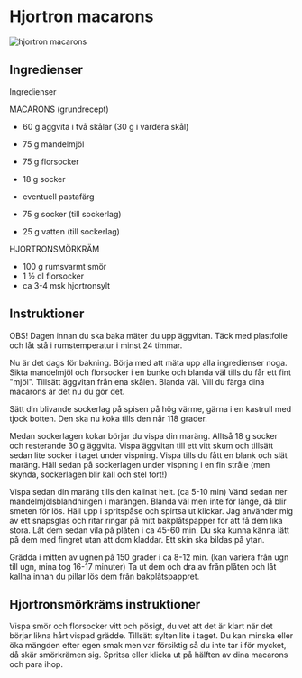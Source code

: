 # Hjortron macarons

![hjortron macarons](https://cdn2.cdnme.se/3455789/7-3/dsc08689_53b91469e087c37120b59efd.jpg)

## Ingredienser


Ingredienser
 
MACARONS (grundrecept)
- 60 g äggvita i två skålar (30 g i vardera skål)
- 75 g mandelmjöl
- 75 g florsocker
- 18 g socker
- eventuell pastafärg
 
- 75 g socker (till sockerlag)
- 25 g vatten (till sockerlag)

HJORTRONSMÖRKRÄM

- 100 g rumsvarmt smör
- 1 ½ dl florsocker
- ca 3-4 msk hjortronsylt




## Instruktioner

OBS! Dagen innan du ska baka mäter du upp äggvitan. Täck med plastfolie och låt stå i rumstemperatur i minst 24 timmar.
 
Nu är det dags för bakning. Börja med att mäta upp alla ingredienser noga. Sikta mandelmjöl och florsocker i en bunke och blanda väl tills du får ett fint "mjöl". Tillsätt äggvitan från ena skålen. Blanda väl. Vill du färga dina macarons är det nu du gör det.
 
Sätt din blivande sockerlag på spisen på hög värme, gärna i en kastrull med tjock botten. Den ska nu koka tills den når 118 grader.
 
Medan sockerlagen kokar börjar du vispa din maräng. Alltså 18 g socker och resterande 30 g äggvita. Vispa äggvitan till ett vitt skum och tillsätt sedan lite socker i taget under vispning. Vispa tills du fått en blank och slät maräng. Häll sedan på sockerlagen under vispning i en fin stråle (men skynda, sockerlagen blir kall och stel fort!)
 
Vispa sedan din maräng tills den kallnat helt. (ca 5-10 min) Vänd sedan ner mandelmjölsblandningen i marängen. Blanda väl men inte för länge, då blir smeten för lös. Häll upp i spritspåse och spirtsa ut klickar. Jag använder mig av ett snapsglas och ritar ringar på mitt bakplåtspapper för att få dem lika stora. Låt dem sedan vila på plåten i ca 45-60 min. Du ska kunna känna lätt på dem med fingret utan att dom kladdar. Ett skin ska bildas på ytan.
 
Grädda i mitten av ugnen på 150 grader i ca 8-12 min. (kan variera från ugn till ugn, mina tog 16-17 minuter) Ta ut dem och dra av från plåten och låt kallna innan du pillar lös dem från bakplåtspappret.

## Hjortronsmörkräms instruktioner
Vispa smör och florsocker vitt och pösigt, du vet att det är klart när det börjar likna hårt vispad grädde. Tillsätt sylten lite i taget. Du kan minska eller öka mängden efter egen smak men var försiktig så du inte tar i för mycket, då skär smörkrämen sig. Spritsa eller klicka ut på hälften av dina macarons och para ihop.

